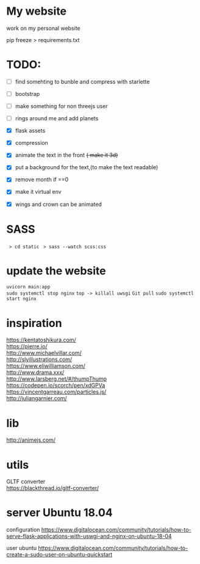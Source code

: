 My website
==========

work on my personal website  

pip freeze > requirements.txt

TODO:
=====

 - [ ] find somehting to bunble and compress with starlette 
 - [ ] bootstrap
 - [ ] make something for non threejs user
 - [ ] rings around me and add planets
 - [x] flask assets
 - [x] compression
 - [x] animate the text in the front ~~( make it 3d)~~
 - [x] put a background for the text,(to make the text readable)
 - [x] remove month if ==0
 - [x] make it virtual env
 - [x] wings and crown can be animated




SASS
====
` > cd static`
` > sass --watch scss:css`

update the website
==================

`uvicorn main:app`   
`sudo systemctl stop nginx`
`top -> killall uwsgi`
`Git pull`
`sudo systemctl start nginx`

inspiration
===============
https://kentatoshikura.com/  
https://pierre.io/  
http://www.michaelvillar.com/  
http://slyillustrations.com/  
https://www.eliwilliamson.com/  
http://www.drama.xxx/  
http://www.larsberg.net/#/thumpThump  
https://codepen.io/scorch/pen/xdGPVa  
https://vincentgarreau.com/particles.js/  
http://juliangarnier.com/

lib 
====
http://animejs.com/  

utils
=====
GLTF converter  
https://blackthread.io/gltf-converter/  

server Ubuntu 18.04
===============

configuration
https://www.digitalocean.com/community/tutorials/how-to-serve-flask-applications-with-uswgi-and-nginx-on-ubuntu-18-04


user ubuntu
https://www.digitalocean.com/community/tutorials/how-to-create-a-sudo-user-on-ubuntu-quickstart